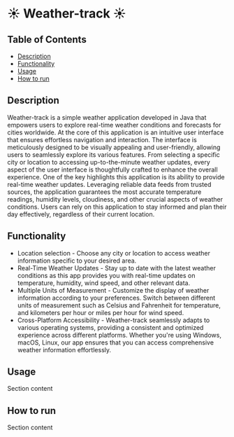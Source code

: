 # ☀️ Weather-track ☀️

## Table of Contents

- [Description](#Description)
- [Functionality](#Functionality)
- [Usage](#Usage)
- [How to run](#How-to-run)

## Description

Weather-track is a simple weather application developed in Java that empowers users to explore real-time weather
conditions and forecasts for cities worldwide. At the core of this application is an intuitive user
interface that ensures effortless navigation and interaction.
The interface is meticulously designed to be visually appealing and user-friendly, allowing users to seamlessly explore
its various features.
From selecting a specific city or location to accessing up-to-the-minute weather updates, every aspect of the user
interface is thoughtfully crafted to enhance the overall experience.
One of the key highlights this application is its ability to provide real-time weather updates.
Leveraging reliable data feeds from trusted sources, the application guarantees the most accurate temperature readings,
humidity levels, cloudiness, and other crucial aspects of weather conditions.
Users can rely on this application to stay informed and plan their day effectively, regardless of their current
location.

## Functionality

* Location selection - Choose any city or location to access weather information specific to your desired area.
* Real-Time Weather Updates - Stay up to date with the latest weather conditions as this app provides you with real-time
  updates on temperature, humidity, wind speed, and other relevant data.
* Multiple Units of Measurement - Customize the display of weather information according to your preferences. Switch
  between different units of measurement such as Celsius and Fahrenheit for temperature, and kilometers per hour or
  miles per hour for wind speed.
* Cross-Platform Accessibility - Weather-track seamlessly adapts to various operating systems, providing a consistent and optimized
  experience across different platforms. Whether you're using Windows, macOS, Linux, our app ensures that you can access
  comprehensive weather information effortlessly.

## Usage

Section content

## How to run

Section content
